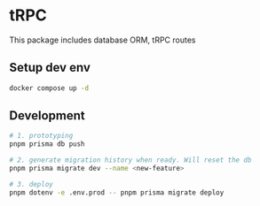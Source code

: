 # tRPC

This package includes database ORM, tRPC routes

## Setup dev env

```sh
docker compose up -d
```

## Development

```sh
# 1. prototyping
pnpm prisma db push

# 2. generate migration history when ready. Will reset the db
pnpm prisma migrate dev --name <new-feature>

# 3. deploy
pnpm dotenv -e .env.prod -- pnpm prisma migrate deploy
```
